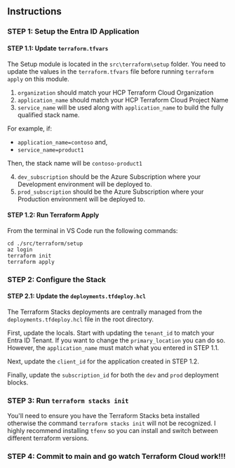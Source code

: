 ## Instructions

### STEP 1: Setup the Entra ID Application

#### STEP 1.1: Update `terraform.tfvars`

The Setup module is located in the `src\terraform\setup` folder. You need to update the values in the `terraform.tfvars` file before running `terraform apply` on this module.

1. `organization` should match your HCP Terraform Cloud Organization
2. `application_name` should match your HCP Terraform Cloud Project Name
3. `service_name` will be used along with `application_name` to build the fully qualified stack name.

For example, if:
- `application_name=contoso` and,
- `service_name=product1` 

Then, the stack name will be `contoso-product1`

4. `dev_subscription` should be the Azure Subscription where your Development environment will be deployed to.
5. `prod_subscription` should be the Azure Subscription where your Production environment will be deployed to.

#### STEP 1.2: Run Terraform Apply

From the terminal in VS Code run the following commands:

```
cd ./src/terraform/setup
az login
terraform init
terraform apply
```

### STEP 2: Configure the Stack

#### STEP 2.1: Update the `deployments.tfdeploy.hcl`

The Terraform Stacks deployments are centrally managed from the `deployments.tfdeploy.hcl` file in the root directory.

First, update the locals. Start with updating the `tenant_id` to match your Entra ID Tenant. If you want to change the `primary_location` you can do so. However, the `application_name` must match what you entered in STEP 1.1.

Next, update the `client_id` for the application created in STEP 1.2.

Finally, update the `subscription_id` for both the `dev` and `prod` deployment blocks.

### STEP 3: Run `terraform stacks init`

You'll need to ensure you have the Terraform Stacks beta installed otherwise the command `terraform stacks init` will not be recognized. I highly recommend installing `tfenv` so you can install and switch between different terraform versions.

### STEP 4: Commit to main and go watch Terraform Cloud work!!!